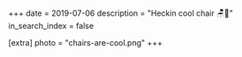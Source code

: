 +++
date = 2019-07-06
description = "Heckin cool chair 🪑🐶"
in_search_index = false

[extra]
photo = "chairs-are-cool.png"
+++

